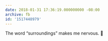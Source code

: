 ```yaml
---
date: 2018-01-31 17:36:19.000000000 -08:00
archive: fb
id: '1517448979'
---
```


The word “surroundings” makes me nervous. 👀
